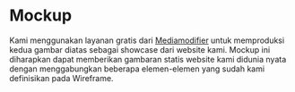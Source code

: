 <img scr="mockup.png" width="250px">

# Mockup
Kami menggunakan layanan gratis dari [Mediamodifier](https://mediamodifier.com) untuk memproduksi kedua gambar diatas sebagai showcase dari website kami. Mockup ini diharapkan dapat memberikan gambaran statis website kami didunia nyata dengan menggabungkan beberapa elemen-elemen yang sudah kami definisikan pada Wireframe.